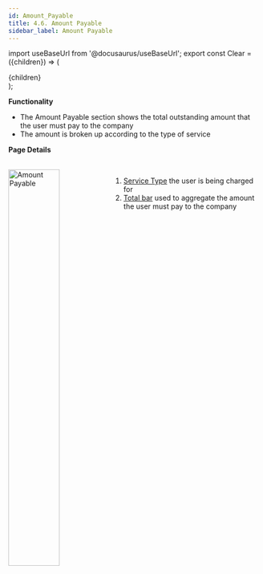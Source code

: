 ```yaml
---
id: Amount_Payable
title: 4.6. Amount Payable
sidebar_label: Amount Payable
---
```


import useBaseUrl from '@docusaurus/useBaseUrl';
export const Clear = ({children}) => (
  <div
    style={{ 
         display: 'table',
    }}>
    {children}
  </div>
);

**Functionality**
* The Amount Payable section shows the total outstanding amount that the user must pay to the company
* The amount is broken up according to the type of service

**Page Details**

<br clear="right"/>
<img align="left" src={useBaseUrl("img/scrnshts/4.6_AmountPayable.png")} alt="Amount Payable" width="45%"/>
<Clear>

1.  <u>Service Type</u> the user is being charged for
2.  <u>Total bar</u> used to aggregate the amount the user must pay to the company

</Clear>
<br clear="both"/>


<!-- ![Amount Payable](./assets/4.13_AmountPayable.png) -->
